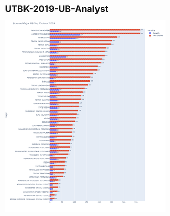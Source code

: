 # UTBK-2019-UB-Analyst

![Science Major UB Top Choices 2019](Science%20Major%20UB%20Top%20Choices%202019.png)